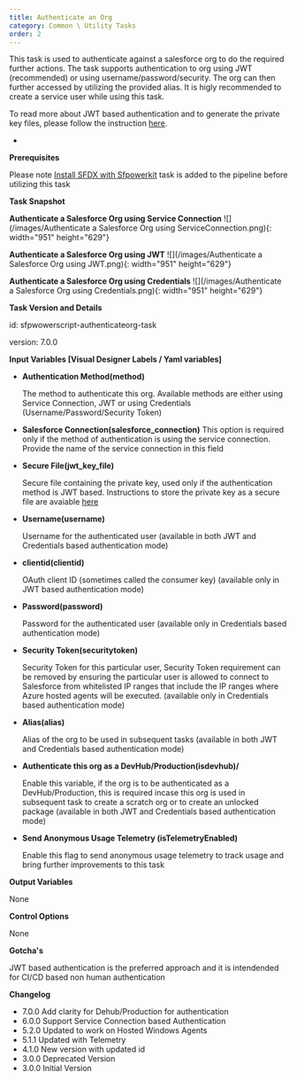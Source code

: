 ```yaml
---
title: Authenticate an Org
category: Common \ Utility Tasks
order: 2
---
```


This task is used to authenticate against a salesforce org to do the required further actions. The task supports authentication to org using JWT (recommended) or using username/password/security. The org can then further accessed by utilizing the provided alias. It is higly recommended to create a service user while using this task.

To read more about JWT based authentication and to generate the private key files, please follow the instruction&nbsp;[here](https://developer.salesforce.com/docs/atlas.en-us.sfdx_dev.meta/sfdx_dev/sfdx_dev_auth_jwt_flow.htm).

*
**Prerequisites**

Please note [Install SFDX with Sfpowerkit](/Tasks/Common-Utility-Tasks/Install%20SFDX%20CLI/) task is added to the pipeline before utilizing this task


**Task Snapshot**

**Authenticate a Salesforce Org using Service Connection**
![](/images/Authenticate a Salesforce Org using ServiceConnection.png){: width="951" height="629"}


**Authenticate a Salesforce Org using JWT**
![](/images/Authenticate a Salesforce Org using JWT.png){: width="951" height="629"}

**Authenticate a Salesforce Org using Credentials**
![](/images/Authenticate a Salesforce Org using Credentials.png){: width="951" height="629"}  





**Task Version and Details**

id: sfpwowerscript-authenticateorg-task

version: 7.0.0

**Input Variables \[Visual Designer Labels / Yaml variables\]**

* **Authentication Method(method)**

  The method to authenticate this org. Available methods are either using Service Connection, JWT or using Credentials (Username/Password/Security Token)

* **Salesforce Connection(salesforce_connection)**
  This option is required only if the method of authentication is using the service connection. Provide the name of the service connection in this field 


* **Secure File(jwt\_key\_file)**

  Secure file containing the private key, used only if the authentication method is JWT based. Instructions to store the private key as a secure file are avaiable [here](https://docs.microsoft.com/en-us/azure/devops/pipelines/library/secure-files?view=azure-devops)

* **Username(username)**

  Username for the authenticated user (available in both JWT and Credentials based authentication mode)

* **clientid(clientid)**

  OAuth client ID (sometimes called the consumer key) (available only in JWT based authentication mode)

* **Password(password)**

  Password for the authenticated user (available only in Credentials based authentication mode)

* **Security Token(securitytoken)**

  Security Token for this particular user, Security Token requirement can be removed by ensuring the particular user is allowed to connect to Salesforce from whitelisted IP ranges that include the IP ranges where Azure hosted agents will be executed. (available only in Credentials based authentication mode)

* **Alias(alias)**

  Alias of the org to be used in subsequent tasks (available in both JWT and Credentials based authentication mode)

* **Authenticate this org as a DevHub/Production(isdevhub)/**

  Enable this variable, if the org is to be authenticated as a DevHub/Production, this is required incase this org is used in subsequent task to create a scratch org or to create an unlocked package (available in both JWT and Credentials based authentication mode)

* **Send Anonymous Usage Telemetry (isTelemetryEnabled)**

   Enable this flag to send anonymous usage telemetry to track usage and bring further improvements to this task

**Output Variables**

None

**Control Options**

None

**Gotcha's**

JWT based authentication is the preferred approach and it is intendended for CI/CD based non human authentication

**Changelog**

* 7.0.0 Add clarity for Dehub/Production for authentication
* 6.0.0 Support Service Connection based Authentication
* 5.2.0 Updated to work on Hosted Windows Agents
* 5.1.1 Updated with Telemetry
* 4.1.0 New version with updated id
* 3.0.0 Deprecated Version
* 3.0.0 Initial Version
